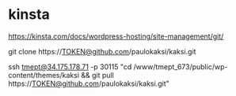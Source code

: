 # kinsta

https://kinsta.com/docs/wordpress-hosting/site-management/git/

git clone https://TOKEN@github.com/paulokaksi/kaksi.git

ssh tmept@34.175.178.71 -p 30115 "cd /www/tmept_673/public/wp-content/themes/kaksi && git pull https://TOKEN@github.com/paulokaksi/kaksi.git"

